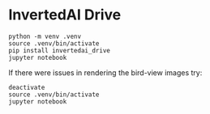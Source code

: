 # InvertedAI Drive
```
python -m venv .venv
source .venv/bin/activate
pip install invertedai_drive
jupyter notebook
```
If there were issues in rendering the bird-view images try:

```
deactivate
source .venv/bin/activate
jupyter notebook
```
